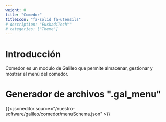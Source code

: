 ```yaml
---
weight: 0
title: "Comedor"
titleIcon: "fa-solid fa-utensils"
# description: "EuskadiTech™"
# categories: ["Theme"]
---
```


# Introducción
Comedor es un modulo de Galileo que permite almacenar, gestionar y mostrar el menú del comedor.

# Generador de archivos ".gal_menu"
{{< jsoneditor source="/nuestro-software/galileo/comedor/menuSchema.json" >}}
